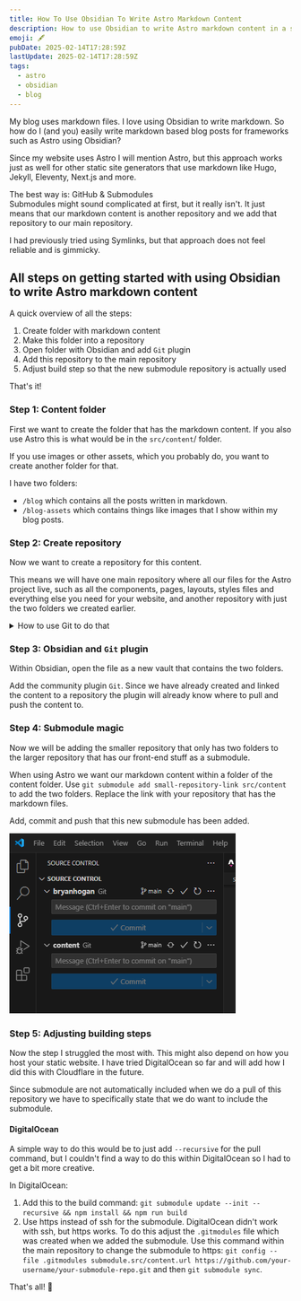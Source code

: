 ```yaml
---
title: How To Use Obsidian To Write Astro Markdown Content
description: How to use Obsidian to write Astro markdown content in a simple and intuitive way using GitHub submodules.
emoji: 🖋️
pubDate: 2025-02-14T17:28:59Z
lastUpdate: 2025-02-14T17:28:59Z
tags:
  - astro
  - obsidian
  - blog
---
```


My blog uses markdown files. I love using Obsidian to write markdown. So how do I (and you) easily write markdown based blog posts for frameworks such as Astro using Obsidian?

Since my website uses Astro I will mention Astro, but this approach works just as well for other static site generators that use markdown like Hugo, Jekyll, Eleventy, Next.js and more.

The best way is: GitHub & Submodules  
Submodules might sound complicated at first, but it really isn't. It just means that our markdown content is another repository and we add that repository to our main repository.

I had previously tried using Symlinks, but that approach does not feel reliable and is gimmicky.

## All steps on getting started with using Obsidian to write Astro markdown content

A quick overview of all the steps:

1. Create folder with markdown content
2. Make this folder into a repository
3. Open folder with Obsidian and add `Git` plugin
4. Add this repository to the main repository
5. Adjust build step so that the new submodule repository is actually used

That's it!

### Step 1: Content folder

First we want to create the folder that has the markdown content. If you also use Astro this is what would be in the `src/content`/ folder.

If you use images or other assets, which you probably do, you want to create another folder for that.

I have two folders:
- `/blog` which contains all the posts written in markdown.
- `/blog-assets` which contains things like images that I show within my blog posts.

### Step 2: Create repository

Now we want to create a repository for this content.

This means we will have one main repository where all our files for the Astro project live, such as all the components, pages, layouts, styles files and everything else you need for your website, and another repository with just the two folders we created earlier.

<details><summary>How to use Git to do that</summary>

Make sure you have Git installed on your device. You can use the visual interface in something like Visual Studio Code which should make this easier for you. But to make it short you will do these steps in your command line interface: `git init` -> `git add *` -> `git commit -m "commit message"` -> `git push`.

</details>

### Step 3: Obsidian and `Git` plugin

Within Obsidian, open the file as a new vault that contains the two folders.

Add the community plugin `Git`. Since we have already created and linked the content to a repository the plugin will already know where to pull and push the content to.

### Step 4: Submodule magic

Now we will be adding the smaller repository that only has two folders to the larger repository that has our front-end stuff as a submodule.

When using Astro we want our markdown content within a folder of the content folder. Use `git submodule add small-repository-link src/content` to add the two folders. Replace the link with your repository that has the markdown files.

Add, commit and push that this new submodule has been added. 

![Screenshot of Visual Studio Code interface when it has a submodule](../blog-assets/images/Obsidian-Astro-Visual-Studio-Code-With-Submodules.png)

### Step 5: Adjusting building steps

Now the step I struggled the most with. This might also depend on how you host your static website. I have tried DigitalOcean so far and will add how I did this with Cloudflare in the future.

Since submodule are not automatically included when we do a pull of this repository we have to specifically state that we do want to include the submodule.

#### DigitalOcean

A simple way to do this would be to just add `--recursive` for the pull command, but I couldn't find a way to do this within DigitalOcean so I had to get a bit more creative.

In DigitalOcean:

1. Add this to the build command: `git submodule update --init --recursive && npm install && npm run build`
2. Use https instead of ssh for the submodule. DigitalOcean didn't work with ssh, but https works. To do this adjust the `.gitmodules` file which was created when we added the submodule. Use this command within the main repository to change the submodule to https: `git config --file .gitmodules submodule.src/content.url https://github.com/your-username/your-submodule-repo.git` and then `git submodule sync`.

That's all! 🎉
